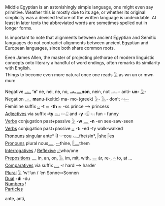 Middle Egyptian is an astonishingly simple language, one might even say primitive. Weather this is mostly due to its age, or whether its original simplicity was a devised feature of the written language is undecidable. At least in later texts the abbreviated words are sometimes spelled out in longer forms.  

Is important to note that alignments between ancient Egyptian and Semitic languages do not contradict alignments between ancient Egyptian and European languages, since both share common roots.  

Even James Allen, the master of projecting plethorae of modern linguistic concepts onto literary a handful of word endings, often remarks its similarity with English.  
Things to become even more natural once one reads [𓅱](𓅱) as wn un or mwn mun:  

Negative [𓂜](𓂜) **’n'** ne, nei, nɘ, no, **𓂜𓈖non**, nein, not 𓂜𓏏 anti- **un-** [𓅱](𓅱)-  
Negation [𓂜](𓂜) **m**anu-(keltic) ma- mo-(greek) [𓅱](𓅱)- [𓅓](𓅓)- don’t 𓏏[𓍃](𓍃)  
Feminine suffix [𓏏](𓏏)  -t ⋍ **-th** ⋍ -ss   prince —> princess  
[Adjectives](Adjectives) via suffix **-ty** [𓏏](𓏏)[𓏮](𓏮)   -𓏏[𓍔](𓍔)  and  **-y** -[𓇋𓇋](𓇋𓇋) -𓏮  fun - funny  
[Verbs](Verbs) conjugation past+passive  [𓅱](𓅱) **-w** [𓈖](𓈖) **-n** -en see-saw-seen  
[Verbs](Verbs) conjugation past+passive  [𓏏](𓏏) **-t:** -ed -ty  walk-walked  
[Pronouns](Pronouns) singular ante* 𓇋I 𓎡cou [𓆑](𓆑)fhe/sin*, [𓋴](𓋴)she [𓋴](𓋴)es  
[Pronouns](Pronouns) plural nous[𓈖](𓈖), [𓍿](𓍿)thine, [𓋴](𓋴)[𓈖](𓈖)them  
[Interrogatives](Interrogatives) / [Reflexive](Interrogatives)  [𓊪](𓊪)[𓍢](𓍢)who/one  
[Prepositions](Prepositions) [𓈖](𓈖) in, an, on, [𓅓](𓅓) im, mit, with, [𓂋](𓂋) àr, re-, [𓏏](𓏏) to, at …  
[Comparatives](Comparatives) via suffix [𓂋](𓂋) -r hard —> harder  
[Plural](Plural) [𓅱](𓅱) ‘w’:’un / ‘en  Sonne⇨Sonnen  
[Dual](dual) **-di** -du  
[Numbers](Numbers) !  
[Particles](Particles)  

ante, anti,  